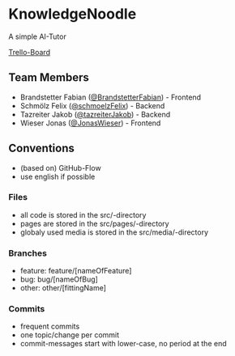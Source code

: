 # KnowledgeNoodle
A simple AI-Tutor

[Trello-Board](https://trello.com/b/f0EG87VE/knowledgenoodle)


## Team Members
- Brandstetter Fabian ([@BrandstetterFabian](https://github.com/BrandstetterFabian)) - Frontend
- Schmölz Felix ([@schmoelzFelix](https://github.com/schmoelzFelix)) - Backend
- Tazreiter Jakob ([@tazreiterJakob](https://github.com/tazreiterJakob)) - Backend
- Wieser Jonas ([@JonasWieser](https://github.com/JonasWieser)) - Frontend


## Conventions
- (based on) GitHub-Flow
- use english if possible

### Files
- all code is stored in the src/-directory
- pages are stored in the src/pages/-directory
- globaly used media is stored in the src/media/-directory

### Branches
- feature: feature/[nameOfFeature]
- bug: bug/[nameOfBug]
- other: other/[fittingName]

### Commits
- frequent commits
- one topic/change per commit
- commit-messages start with lower-case, no period at the end
